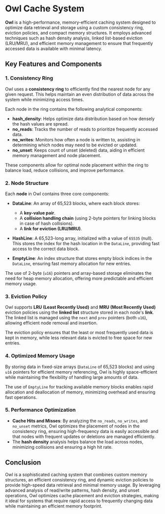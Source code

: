 # Owl Cache System

**Owl** is a high-performance, memory-efficient caching system designed to optimize data retrieval and storage using a custom consistency ring, eviction policies, and compact memory structures. It employs advanced techniques such as hash density analysis, linked list-based eviction (LRU/MRU), and efficient memory management to ensure that frequently accessed data is available with minimal latency.

## Key Features and Components

### 1. **Consistency Ring**
Owl uses a **consistency ring** to efficiently find the nearest node for any given request. This helps maintain an even distribution of data across the system while minimizing access times.

Each node in the ring contains the following analytical components:
- **hash_density**: Helps optimize data distribution based on how densely the hash values are spread.
- **no_reads**: Tracks the number of reads to prioritize frequently accessed data.
- **no_writes**: Monitors how often a node is written to, assisting in determining which nodes may need to be evicted or updated.
- **no_unset**: Keeps count of unset (deleted) data, aiding in efficient memory management and node placement.

These components allow for optimal node placement within the ring to balance load, reduce collisions, and improve performance.

### 2. **Node Structure**
Each **node** in Owl contains three core components:
- **DataLine**: An array of 65,523 blocks, where each block stores:
  - A **key-value pair**.
  - A **collision handling chain** (using 2-byte pointers for linking blocks in case of hash collisions).
  - A **link for eviction (LRU/MRU)**.
  
- **HashLine**: A 65,523-long array, initialized with a value of `65535` (null). This stores the index for the hash location in the `DataLine`, providing fast access to the correct data block.
  
- **EmptyLine**: An index structure that stores empty block indices in the `DataLine`, ensuring fast memory allocation for new entries.

The use of 2-byte (`u16`) pointers and array-based storage eliminates the need for heap memory allocation, offering more predictable and efficient memory usage.

### 3. **Eviction Policy**
Owl supports **LRU (Least Recently Used)** and **MRU (Most Recently Used)** eviction policies using the **linked list** structure stored in each node's **link**. The linked list is managed using the `next` and `prev` pointers (both `u16`), allowing efficient node removal and insertion.

The eviction policy ensures that the least or most frequently used data is kept in memory, while less relevant data is evicted to free space for new entries.

### 4. **Optimized Memory Usage**
By storing data in fixed-size arrays (`DataLine` of 65,523 blocks) and using `u16` pointers for efficient memory referencing, Owl is highly space-efficient while maintaining the flexibility of handling large amounts of data.

The use of `EmptyLine` for tracking available memory blocks enables rapid allocation and deallocation of memory, minimizing overhead and ensuring fast operations.

### 5. **Performance Optimization**
- **Cache Hits and Misses**: By analyzing the `no_reads`, `no_writes`, and `no_unset` metrics, Owl optimizes the placement of nodes in the consistency ring, ensuring high-frequency data is easily accessible and that nodes with frequent updates or deletions are managed efficiently.
- The **hash density** analysis helps balance the load across nodes, minimizing collisions and ensuring a high hit rate.

## Conclusion
Owl is a sophisticated caching system that combines custom memory structures, an efficient consistency ring, and dynamic eviction policies to provide high-speed data retrieval and minimal memory usage. By leveraging advanced analysis of read/write patterns, hash density, and unset operations, Owl optimizes cache placement and eviction strategies, making it ideal for systems that require rapid access to frequently changing data while maintaining an efficient memory footprint.
